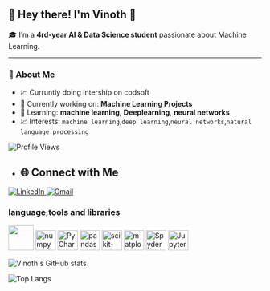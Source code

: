 ## 👋 Hey there! I'm Vinoth 🙌

🎓 I’m a **4rd-year AI & Data Science student** passionate about Machine Learning.

---

### 🚀 About Me
- 📈 Curruntly doing intership on codsoft
- 🔭 Currently working on: **Machine Learning Projects**
- 🌱 Learning: **machine learning**, **Deeplearning**, **neural networks**
- 📈 Interests: `machine learning`,`deep learning`,`neural networks`,`natural language processing`


![Profile Views](https://komarev.com/ghpvc/?username=vinoth-G18&color=blue)
- ## 🌐 Connect with Me

<p align="left">
  <a href="www.linkedin.com/in/vinoth-g18"target="_blank">
    <img src="https://img.shields.io/badge/LinkedIn-%230077B5.svg?&style=for-the-badge&logo=linkedin&logoColor=white" alt="LinkedIn"/>
  </a>
  <a href="mailto:vinothvinothg1812@gmail.com">
    <img src="https://img.shields.io/badge/Gmail-D14836?style=for-the-badge&logo=gmail&logoColor=white" alt="Gmail"/>
  </a>

</p>



### language,tools and libraries

<p align="left">
<img height="50" width="50" src="https://img.icons8.com/color/48/000000/python.png"/> 

<img src="https://cdn.jsdelivr.net/gh/devicons/devicon/icons/numpy/numpy-original.svg" height="40" alt="numpy"/>
<img src="https://resources.jetbrains.com/storage/products/company/brand/logos/PyCharm_icon.svg" height="40" alt="PyCharm"/>
<img src="https://cdn.jsdelivr.net/gh/devicons/devicon/icons/pandas/pandas-original.svg" height="40" alt="pandas"/>
<img src="https://cdn.jsdelivr.net/gh/devicons/devicon/icons/scikitlearn/scikitlearn-original.svg" height="40" alt="scikit-learn"/>
<img src="https://upload.wikimedia.org/wikipedia/commons/8/84/Matplotlib_icon.svg" height="40" alt="matplotlib"/>
<img src="https://upload.wikimedia.org/wikipedia/commons/7/7e/Spyder_logo.svg" height="40" alt="Spyder" />
<img src="https://upload.wikimedia.org/wikipedia/commons/3/38/Jupyter_logo.svg" height="40" alt="Jupyter" />

</p>


![Vinoth's GitHub stats](https://github-readme-activity-graph.vercel.app/graph?username=vinoth-G18)

![Top Langs](https://github-readme-stats.vercel.app/api/top-langs/?username=vinoth-G18&layout=compact)






